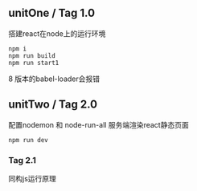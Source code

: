 ## unitOne / Tag 1.0
搭建react在node上的运行环境
```
npm i 
npm run build
npm run start1
```
8 版本的babel-loader会报错

## unitTwo / Tag 2.0
配置nodemon 和 node-run-all 
服务端渲染react静态页面
```
npm run dev
```
### Tag 2.1 
同构js运行原理

